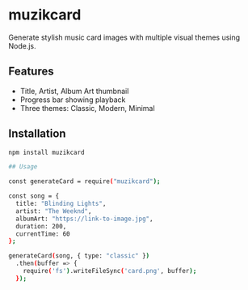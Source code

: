 # muzikcard

Generate stylish music card images with multiple visual themes using Node.js.

## Features

- Title, Artist, Album Art thumbnail
- Progress bar showing playback
- Three themes: Classic, Modern, Minimal

## Installation

```bash
npm install muzikcard

## Usage

const generateCard = require("muzikcard");

const song = {
  title: "Blinding Lights",
  artist: "The Weeknd",
  albumArt: "https://link-to-image.jpg",
  duration: 200,
  currentTime: 60
};

generateCard(song, { type: "classic" })
  .then(buffer => {
    require('fs').writeFileSync('card.png', buffer);
  });